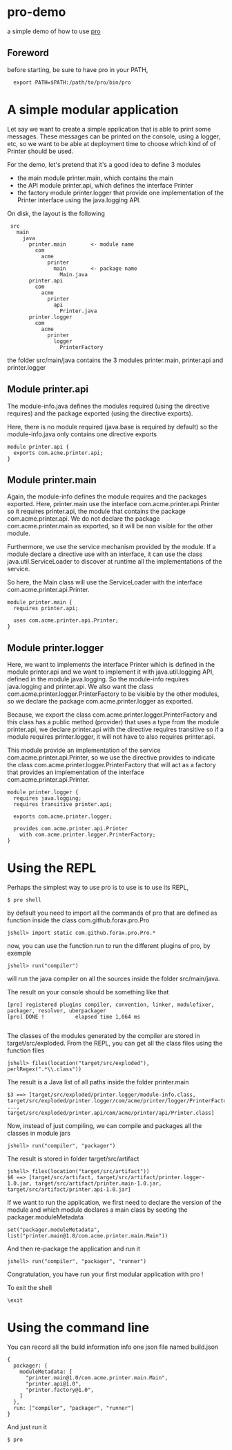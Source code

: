 # pro-demo
a simple demo of how to use [pro](https://github.com/forax/pro)

## Foreword 

before starting, be sure to have pro in your PATH,
```
  export PATH=$PATH:/path/to/pro/bin/pro
```

# A simple modular application

Let say we want to create a simple application that is able to print some messages.
These messages can be printed on the console, using a logger, etc, so we want to be able at deployment time to choose which kind of of Printer should be used.

For the demo, let's pretend that it's a good idea to define 3 modules
 - the main module printer.main, which contains the main
 - the API module printer.api, which defines the interface Printer
 - the factory module printer.logger that provide one implementation of the Printer interface using the java.logging API.
 
On disk, the layout is the following
```
 src
   main
     java
       printer.main        <- module name
         com
           acme
             printer
               main        <- package name
                 Main.java
       printer.api         
         com    
           acme
             printer
               api
                 Printer.java
       printer.logger
         com
           acme
             printer
               logger
                 PrinterFactory         
```
the folder src/main/java contains the 3 modules printer.main, printer.api and printer.logger

## Module printer.api

The module-info.java defines the modules required (using the directive requires) and the package exported (using the directive exports).

Here, there is no module required (java.base is required by default) so the module-info.java only contains one directive exports
```
module printer.api {
  exports com.acme.printer.api;
}
```

## Module printer.main

Again, the module-info defines the module requires and the packages exported.
Here, printer.main use the interface com.acme.printer.api.Printer so it requires printer.api, the module that contains the package com.acme.printer.api.
We do not declare the package com.acme.printer.main as exported, so it will be non visible for the other module.

Furthermore, we use the service mechanism provided by the module. If a module declare a directive use with an interface,
it can use the class java.util.ServiceLoader to discover at runtime all the implementations of the service.

So here, the Main class will use the ServiceLoader with the interface com.acme.printer.api.Printer.
```
module printer.main {
  requires printer.api;
  
  uses com.acme.printer.api.Printer;
}
```

## Module printer.logger

Here, we want to implements the interface Printer which is defined in the module printer.api and we want to implement it with java.util.logging API,
defined in the module java.logging. So the module-info requires java.logging and printer.api.
We also want the class com.acme.printer.logger.PrinterFactory to be visible by the other modules, so we declare the package com.acme.printer.logger as exported.

Because, we export the class com.acme.printer.logger.PrinterFactory and this class has a public method (provider) that uses a type from the module printer.api,
we declare printer.api with the directive requires transitive so if a module requires printer.logger, it will not have to also requires printer.api.  

This module provide an implementation of the service com.acme.printer.api.Printer, so we use the directive provides to indicate the class
com.acme.printer.logger.PrinterFactory that will act as a factory that provides an implementation of the interface com.acme.printer.api.Printer.
```
module printer.logger {
  requires java.logging;
  requires transitive printer.api;
  
  exports com.acme.printer.logger;
  
  provides com.acme.printer.api.Printer
    with com.acme.printer.logger.PrinterFactory;
}
```

# Using the REPL

Perhaps the simplest way to use pro is to use is to use its REPL,
```
$ pro shell
```

by default you need to import all the commands of pro that are defined as function inside the class com.github.forax.pro.Pro
```
jshell> import static com.github.forax.pro.Pro.*
```

now, you can use the function run to run the different plugins of pro, by exemple
```
jshell> run("compiler")
```
will run the java compiler on all the sources inside the folder src/main/java.

The result on your console should be something like that
```
[pro] registered plugins compiler, convention, linker, modulefixer, packager, resolver, uberpackager
[pro] DONE !          elapsed time 1,064 ms
  
```
The classes of the modules generated by the compiler are stored in target/src/exploded.
From the REPL, you can get all the class files using the function files
```
jshell> files(location("target/src/exploded"), perlRegex(".*\\.class"))  
``` 

The result is a Java list of all paths inside the folder printer.main 
```
$3 ==> [target/src/exploded/printer.logger/module-info.class, target/src/exploded/printer.logger/com/acme/printer/logger/PrinterFactory.class, ..., target/src/exploded/printer.api/com/acme/printer/api/Printer.class]
```

Now, instead of just compiling, we can compile and packages all the classes in module jars
```
jshell> run("compiler", "packager")
```

The result is stored in folder target/src/artifact
```
jshell> files(location("target/src/artifact"))
$6 ==> [target/src/artifact, target/src/artifact/printer.logger-1.0.jar, target/src/artifact/printer.main-1.0.jar, target/src/artifact/printer.api-1.0.jar]
```

If we want to run the application, we first need to declare the version of the module and which module declares a main class by seeting the packager.moduleMetadata 
```
set("packager.moduleMetadata", list("printer.main@1.0/com.acme.printer.main.Main"))
```

And then re-package the application and run it
```
jshell> run("compiler", "packager", "runner")

```

Congratulation, you have run your first modular application with pro !

To exit the shell
```
\exit
```

# Using the command line

You can record all the build information info one json file named build.json
```
{
  packager: {
    moduleMetadata: [
      "printer.main@1.0/com.acme.printer.main.Main",
      "printer.api@1.0",
      "printer.factory@1.0",
    ]
  },
  run: ["compiler", "packager", "runner"]
}
```

And just run it
```
$ pro 
```

